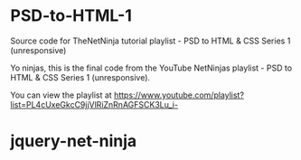 # PSD-to-HTML-1
Source code for TheNetNinja tutorial playlist - PSD to HTML &amp; CSS Series 1 (unresponsive)

Yo ninjas, this is the final code from the YouTube NetNinjas playlist - PSD to HTML &amp; CSS Series 1 (unresponsive).

You can view the playlist at https://www.youtube.com/playlist?list=PL4cUxeGkcC9jjVlRiZnRnAGFSCK3Lu_i-
# jquery-net-ninja
